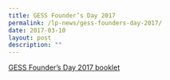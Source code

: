 ```yaml
---
title: GESS Founder’s Day 2017
permalink: /lp-news/gess-founders-day-2017/
date: 2017-03-10
layout: post
description: ""
---
```

[GESS Founder’s Day 2017 booklet](/files/GESS-Founders-Day-2017-Programme.pdf)